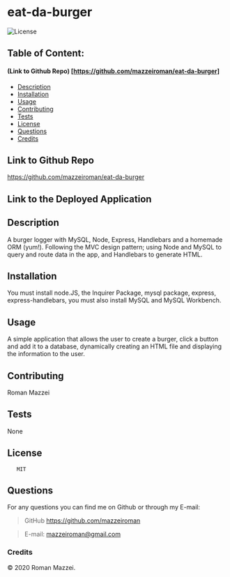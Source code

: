 # eat-da-burger

![License](https://img.shields.io/badge/License-MIT-blue.svg "License Badge")
## Table of Content: 
#### (Link to Github Repo) [https://github.com/mazzeiroman/eat-da-burger]
- [Description](#description)
- [Installation](#installation)
- [Usage](#usage)
- [Contributing](#Contributing)
- [Tests](#tests)
- [License](#license)
- [Questions](#Questions)
- [Credits](#credits)


## Link to Github Repo
https://github.com/mazzeiroman/eat-da-burger

## Link to the Deployed Application
 

## Description
 A burger logger with MySQL, Node, Express, Handlebars and a homemade ORM (yum!). Following the MVC design pattern; using Node and MySQL to query and route data in the app, and Handlebars to generate HTML.
 
## Installation 
 You must install node.JS, the Inquirer Package, mysql package, express, express-handlebars, you must also install MySQL and MySQL Workbench.

## Usage
 A simple application that allows the user to create a burger, click a button and add it to a database, dynamically creating an HTML file and displaying the information to the user. 

## Contributing
 Roman Mazzei

## Tests
 None

## License
       MIT
  
## Questions
For any questions you can find me on Github or through my E-mail:
      
> GitHub https://github.com/mazzeiroman

> E-mail: mazzeiroman@gmail.com
      
### Credits
© 2020 Roman Mazzei.      
      